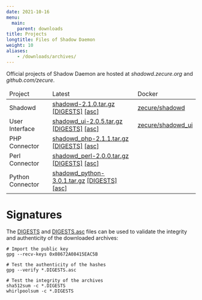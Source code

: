 ```yaml
---
date: 2021-10-16
menu:
  main:
    parent: downloads
title: Projects
longtitle: Files of Shadow Daemon
weight: 10
aliases:
    - /downloads/archives/
---
```


Official projects of Shadow Daemon are hosted at *shadowd.zecure.org* and *github.com/zecure*.


<table class="table">
  <thead>
    <td>Project</td>
    <td>Latest</td>
    <td>Docker</td>
  </thead>
  <tbody>
    <tr>
      <td>Shadowd</td>
      <td>
        <a href="https://shadowd.zecure.org/files/shadowd-2.1.0.tar.gz">shadowd-2.1.0.tar.gz</a>
        <a href="https://shadowd.zecure.org/files/shadowd-2.1.0.tar.gz.DIGESTS" class="signature">[DIGESTS]</a>
        <a href="https://shadowd.zecure.org/files/shadowd-2.1.0.tar.gz.DIGESTS.asc" class="signature">[asc]</a>
      </td>
      <td>
        <a href="https://hub.docker.com/r/zecure/shadowd">zecure/shadowd</a>
      </td>
    </tr>
    <tr>
      <td>User Interface</td>
      <td>
        <a href="https://shadowd.zecure.org/files/shadowd_ui-2.0.5.tar.gz">shadowd_ui-2.0.5.tar.gz</a>
        <a href="https://shadowd.zecure.org/files/shadowd_ui-2.0.5.tar.gz.DIGESTS" class="signature">[DIGESTS]</a>
        <a href="https://shadowd.zecure.org/files/shadowd_ui-2.0.5.tar.gz.DIGESTS.asc" class="signature">[asc]</a>
      </td>
      <td>
        <a href="https://hub.docker.com/r/zecure/shadowd_ui">zecure/shadowd_ui</a>
      </td>
    </tr>
    <tr>
      <td>PHP Connector</td>
      <td>
        <a href="https://shadowd.zecure.org/files/shadowd_php-2.1.1.tar.gz">shadowd_php-2.1.1.tar.gz</a>
        <a href="https://shadowd.zecure.org/files/shadowd_php-2.1.1.tar.gz.DIGESTS" class="signature">[DIGESTS]</a>
        <a href="https://shadowd.zecure.org/files/shadowd_php-2.1.1.tar.gz.DIGESTS.asc" class="signature">[asc]</a>
      </td>
    </tr>
    <tr>
      <td>Perl Connector</td>
      <td>
        <a href="https://shadowd.zecure.org/files/shadowd_perl-2.0.0.tar.gz">shadowd_perl-2.0.0.tar.gz</a>
        <a href="https://shadowd.zecure.org/files/shadowd_perl-2.0.0.tar.gz.DIGESTS" class="signature">[DIGESTS]</a>
        <a href="https://shadowd.zecure.org/files/shadowd_perl-2.0.0.tar.gz.DIGESTS.asc" class="signature">[asc]</a>
      </td>
    </tr>
    <tr>
      <td>Python Connector</td>
      <td>
        <a href="https://shadowd.zecure.org/files/shadowd_python-3.0.1.tar.gz">shadowd_python-3.0.1.tar.gz</a>
        <a href="https://shadowd.zecure.org/files/shadowd_python-3.0.1.tar.gz.DIGESTS" class="signature">[DIGESTS]</a>
        <a href="https://shadowd.zecure.org/files/shadowd_python-3.0.1.tar.gz.DIGESTS.asc" class="signature">[asc]</a>
      </td>
    </tr>
  </tbody>
</table>

# Signatures

The [DIGESTS](http://en.wikipedia.org/wiki/Cryptographic_hash_function) and [DIGESTS.asc](https://en.wikipedia.org/wiki/Digital_signature) files can be used to validate the integrity and authenticity of the downloaded archives:

    # Import the public key
    gpg --recv-keys 0x08672A08415EAC5B
    
    # Test the authenticity of the hashes
    gpg --verify *.DIGESTS.asc
    
    # Test the integrity of the archives
    sha512sum -c *.DIGESTS
    whirlpoolsum -c *.DIGESTS
